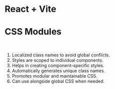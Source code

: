 # React + Vite
<h1>CSS Modules</h1><br>

1. Localized class names to avoid global conflicts.
2. Styles are scoped to individual components.
3. Helps in creating component-specific styles.
4. Automatically generates unique class names.
5. Promotes modular and maintainable CSS.
6. Can use alongside global CSS when needed.

